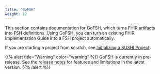 ```yaml
---
title: "GoFSH"
weight: 12
---
```


This section contains documentation for GoFSH, which turns FHIR artifacts into FSH definitions. Using GoFSH, you can turn an existing FHIR Implementation Guide into a FSH project automatically. 

If you are starting a project from scratch, see [Initializing a SUSHI Project](/docs/sushi/project/#initializing-a-sushi-project).

{{% alert title="Warning" color="warning" %}}
GoFSH is currently in pre-release. See the [release notes](https://github.com/FHIR/GoFSH/releases) for features and limitations in the latest version.
{{% /alert %}}
